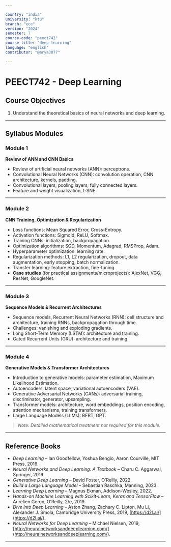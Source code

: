 ```yaml
---

country: "india"
university: "ktu"
branch: "ece"
version: "2024"
semester: 7
course-code: "peect742"
course-title: "deep-learning"
language: "english"
contributor: "@arya3077"

---
```


# PEECT742 - Deep Learning

## Course Objectives

1. Understand the theoretical basics of neural networks and deep learning.  

---

## Syllabus Modules

### Module 1
**Review of ANN and CNN Basics**  
- Review of artificial neural networks (ANN): perceptrons.  
- Convolutional Neural Networks (CNN): convolution operation, CNN architecture, kernels, padding.  
- Convolutional layers, pooling layers, fully connected layers.  
- Feature and weight visualization, t-SNE.  

---

### Module 2
**CNN Training, Optimization & Regularization**  
- Loss functions: Mean Squared Error, Cross-Entropy.  
- Activation functions: Sigmoid, ReLU, Softmax.  
- Training CNNs: initialization, backpropagation.  
- Optimization algorithms: SGD, Momentum, Adagrad, RMSProp, Adam.  
- Hyperparameter optimization: learning rate.  
- Regularization methods: L1, L2 regularization, dropout, data augmentation, early stopping, batch normalization.  
- Transfer learning: feature extraction, fine-tuning.  
- **Case studies** (for practical assignments/microprojects): AlexNet, VGG, ResNet, GoogleNet.  

---

### Module 3
**Sequence Models & Recurrent Architectures**  
- Sequence models, Recurrent Neural Networks (RNN): cell structure and architecture, training RNNs, backpropagation through time.  
- Challenges: vanishing and exploding gradients.  
- Long Short-Term Memory (LSTM): architecture and training.  
- Gated Recurrent Units (GRU): architecture and training.  

---

### Module 4
**Generative Models & Transformer Architectures**  
- Introduction to generative models: parameter estimation, Maximum Likelihood Estimation.  
- Autoencoders, latent space, variational autoencoders (VAE).  
- Generative Adversarial Networks (GANs): adversarial training, discriminator, generator, upsampling.  
- Transformer models: architecture, word embeddings, position encoding, attention mechanisms, training transformers.  
- Large Language Models (LLMs): BERT, GPT.  
> *Note: Detailed mathematical treatment not required for this module.*  

---

## Reference Books

- *Deep Learning* – Ian Goodfellow, Yoshua Bengio, Aaron Courville, MIT Press, 2016.  
- *Neural Networks and Deep Learning: A Textbook* – Charu C. Aggarwal, Springer, 2019.  
- *Generative Deep Learning* – David Foster, O’Reilly, 2022.  
- *Build a Large Language Model* – Sebastian Raschka, Manning, 2023.  
- *Learning Deep Learning* – Magnus Ekman, Addison-Wesley, 2022.  
- *Hands-on Machine Learning with Scikit-Learn, Keras and TensorFlow* – Aurelien Geron, O’Reilly, 2/e, 2019.  
- *Dive into Deep Learning* – Aston Zhang, Zachary C. Lipton, Mu Li, Alexander J. Smola, Cambridge University Press, 2019, [https://d2l.ai/](https://d2l.ai/).  
- *Neural Networks for Deep Learning* – Michael Nielsen, 2019, [http://neuralnetworksanddeeplearning.com/](http://neuralnetworksanddeeplearning.com/).  

---
